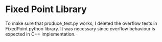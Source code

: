 Fixed Point Library
===================

To make sure that produce_test.py works, I deleted the overflow tests in FixedPoint python library. It was necessary since overflow behaviour is expected in C++ implementation.

